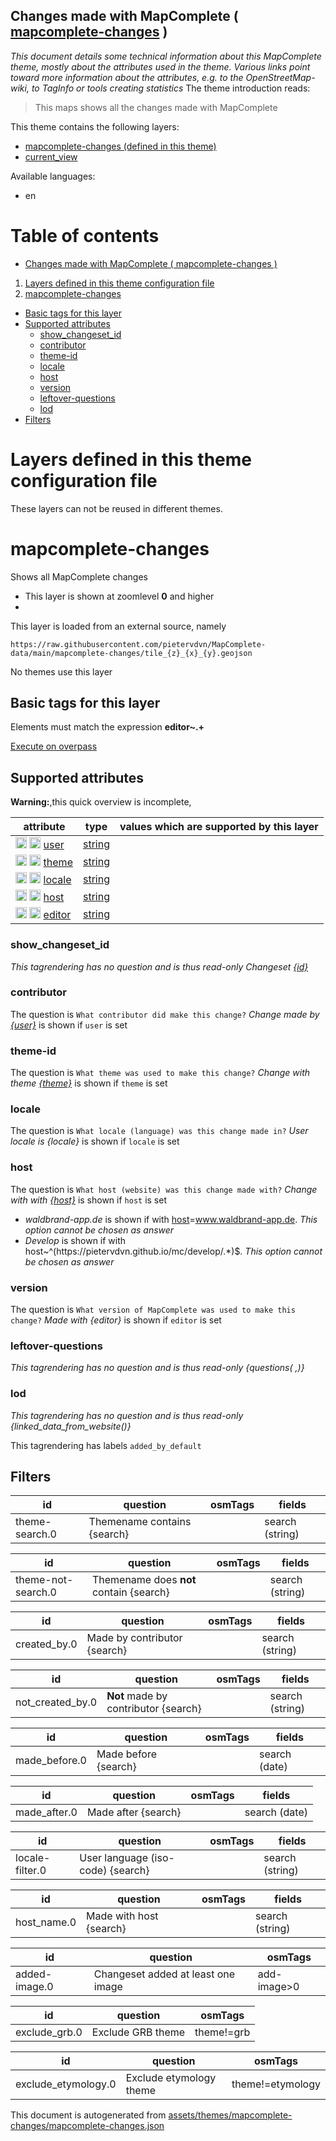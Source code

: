 [//]: # (WARNING: this file is automatically generated. Please find the sources at the bottom and edit those sources)

## Changes made with MapComplete ( [mapcomplete-changes](https://mapcomplete.org/mapcomplete-changes) )
_This document details some technical information about this MapComplete theme, mostly about the attributes used in the theme. Various links point toward more information about the attributes, e.g. to the OpenStreetMap-wiki, to TagInfo or tools creating statistics_
The theme introduction reads:

> This maps shows all the changes made with MapComplete

This theme contains the following layers:

 - [mapcomplete-changes (defined in this theme)](#mapcomplete-changes)
 - [current_view](../Layers/current_view.md)

Available languages:

 - en

# Table of contents

  - [Changes made with MapComplete ( mapcomplete-changes )](#changes-made-with-mapcomplete-(-mapcomplete-changes-))
1. [Layers defined in this theme configuration file](#layers-defined-in-this-theme-configuration-file)
2. [mapcomplete-changes](#mapcomplete-changes)
  - [Basic tags for this layer](#basic-tags-for-this-layer)
  - [Supported attributes](#supported-attributes)
    + [show_changeset_id](#show_changeset_id)
    + [contributor](#contributor)
    + [theme-id](#theme-id)
    + [locale](#locale)
    + [host](#host)
    + [version](#version)
    + [leftover-questions](#leftover-questions)
    + [lod](#lod)
  - [Filters](#filters)

# Layers defined in this theme configuration file
These layers can not be reused in different themes.
# mapcomplete-changes

Shows all MapComplete changes

 - This layer is shown at zoomlevel **0** and higher
 - <img src='../warning.svg' height='1rem'/>

This layer is loaded from an external source, namely 

`https://raw.githubusercontent.com/pietervdvn/MapComplete-data/main/mapcomplete-changes/tile_{z}_{x}_{y}.geojson`

No themes use this layer

## Basic tags for this layer

Elements must match the expression **editor~.+**

[Execute on overpass](http://overpass-turbo.eu/?Q=%5Bout%3Ajson%5D%5Btimeout%3A90%5D%3B%28%20%20%20%20nwr%5B%22editor%22%5D%28%7B%7Bbbox%7D%7D%29%3B%0A%29%3Bout%20body%3B%3E%3Bout%20skel%20qt%3B)

## Supported attributes

**Warning:**,this quick overview is incomplete,

| attribute | type | values which are supported by this layer |
-----|-----|----- |
| <a target="_blank" href='https://taginfo.openstreetmap.org/keys/user#values'><img src='https://mapcomplete.org/assets/svg/search.svg' height='18px'></a> <a target="_blank" href='https://taghistory.raifer.tech/?#***/user/'><img src='https://mapcomplete.org/assets/svg/statistics.svg' height='18px'></a> [user](https://wiki.openstreetmap.org/wiki/Key:user) | [string](../SpecialInputElements.md#string) |  |
| <a target="_blank" href='https://taginfo.openstreetmap.org/keys/theme#values'><img src='https://mapcomplete.org/assets/svg/search.svg' height='18px'></a> <a target="_blank" href='https://taghistory.raifer.tech/?#***/theme/'><img src='https://mapcomplete.org/assets/svg/statistics.svg' height='18px'></a> [theme](https://wiki.openstreetmap.org/wiki/Key:theme) | [string](../SpecialInputElements.md#string) |  |
| <a target="_blank" href='https://taginfo.openstreetmap.org/keys/locale#values'><img src='https://mapcomplete.org/assets/svg/search.svg' height='18px'></a> <a target="_blank" href='https://taghistory.raifer.tech/?#***/locale/'><img src='https://mapcomplete.org/assets/svg/statistics.svg' height='18px'></a> [locale](https://wiki.openstreetmap.org/wiki/Key:locale) | [string](../SpecialInputElements.md#string) |  |
| <a target="_blank" href='https://taginfo.openstreetmap.org/keys/host#values'><img src='https://mapcomplete.org/assets/svg/search.svg' height='18px'></a> <a target="_blank" href='https://taghistory.raifer.tech/?#***/host/'><img src='https://mapcomplete.org/assets/svg/statistics.svg' height='18px'></a> [host](https://wiki.openstreetmap.org/wiki/Key:host) | [string](../SpecialInputElements.md#string) |  |
| <a target="_blank" href='https://taginfo.openstreetmap.org/keys/editor#values'><img src='https://mapcomplete.org/assets/svg/search.svg' height='18px'></a> <a target="_blank" href='https://taghistory.raifer.tech/?#***/editor/'><img src='https://mapcomplete.org/assets/svg/statistics.svg' height='18px'></a> [editor](https://wiki.openstreetmap.org/wiki/Key:editor) | [string](../SpecialInputElements.md#string) |  |

### show_changeset_id

_This tagrendering has no question and is thus read-only_
*Changeset <a href='https://openstreetmap.org/changeset/{id}' target='_blank'>{id}</a>*

### contributor

The question is `What contributor did make this change?`
*Change made by <a href='https://openstreetmap.org/user/{user}' target='_blank'>{user}</a>* is shown if `user` is set

### theme-id

The question is `What theme was used to make this change?`
*Change with theme <a href='https://mapcomplete.org/{theme}'>{theme}</a>* is shown if `theme` is set

### locale

The question is `What locale (language) was this change made in?`
*User locale is {locale}* is shown if `locale` is set

### host

The question is `What host (website) was this change made with?`
*Change with with <a href='{host}'>{host}</a>* is shown if `host` is set

 -  *waldbrand-app.de* is shown if with <a href='https://wiki.openstreetmap.org/wiki/Key:host' target='_blank'>host</a>=<a href='https://wiki.openstreetmap.org/wiki/Tag:host%3Dwww.waldbrand-app.de' target='_blank'>www.waldbrand-app.de</a>. _This option cannot be chosen as answer_
 -  *Develop* is shown if with host~^(https:\/\/pietervdvn.github.io\/mc\/develop\/.*)$. _This option cannot be chosen as answer_

### version

The question is `What version of MapComplete was used to make this change?`
*Made with {editor}* is shown if `editor` is set

### leftover-questions

_This tagrendering has no question and is thus read-only_
*{questions( ,)}*

### lod

_This tagrendering has no question and is thus read-only_
*{linked_data_from_website()}*

This tagrendering has labels 
`added_by_default`

## Filters

| id | question | osmTags | fields |
-----|-----|-----|----- |
| theme-search.0 | Themename contains {search} |  | search (string) |

| id | question | osmTags | fields |
-----|-----|-----|----- |
| theme-not-search.0 | Themename does <b>not</b> contain {search} |  | search (string) |

| id | question | osmTags | fields |
-----|-----|-----|----- |
| created_by.0 | Made by contributor {search} |  | search (string) |

| id | question | osmTags | fields |
-----|-----|-----|----- |
| not_created_by.0 | <b>Not</b> made by contributor {search} |  | search (string) |

| id | question | osmTags | fields |
-----|-----|-----|----- |
| made_before.0 | Made before {search} |  | search (date) |

| id | question | osmTags | fields |
-----|-----|-----|----- |
| made_after.0 | Made after {search} |  | search (date) |

| id | question | osmTags | fields |
-----|-----|-----|----- |
| locale-filter.0 | User language (iso-code) {search} |  | search (string) |

| id | question | osmTags | fields |
-----|-----|-----|----- |
| host_name.0 | Made with host {search} |  | search (string) |

| id | question | osmTags |
-----|-----|----- |
| added-image.0 | Changeset added at least one image | add-image>0 |

| id | question | osmTags |
-----|-----|----- |
| exclude_grb.0 | Exclude GRB theme | theme!=grb |

| id | question | osmTags |
-----|-----|----- |
| exclude_etymology.0 | Exclude etymology theme | theme!=etymology |



This document is autogenerated from [assets/themes/mapcomplete-changes/mapcomplete-changes.json](https://github.com/pietervdvn/MapComplete/blob/develop/assets/themes/mapcomplete-changes/mapcomplete-changes.json)
